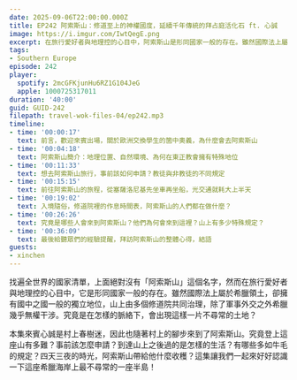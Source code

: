 ```yaml
---
date: 2025-09-06T22:00:00.000Z
title: EP242 阿索斯山：修道至上的神權國度，延續千年傳統的拜占庭活化石 ft. 心誠
image: https://i.imgur.com/IwtQegE.png
excerpt: 在旅行愛好者與地理控的心目中，阿索斯山是形同國家一般的存在。雖然國際法上屬於希臘領土，卻擁有國中之國一般的獨立地位，山上由多個修道院共同治理。究竟是在怎樣的脈絡下，會出現這樣一片不尋常的土地？
tags:
- Southern Europe
episode: 242
player:
  spotify: 2mcGFKjunHu6RZ1G104JeG
  apple: 1000725317011
duration: '40:00'
guid: GUID-242
filepath: travel-wok-files-04/ep242.mp3
timeline:
- time: '00:00:17'
  text: 前言，歡迎來賓出場，關於歐洲交換學生的箇中奧義，為什麼會去阿索斯山
- time: '00:04:18'
  text: 阿索斯山簡介：地理位置、自然環境、為何在東正教會擁有特殊地位
- time: '00:11:33'
  text: 想去阿索斯山旅行，事前該如何申請？教徒與非教徒的不同規定
- time: '00:15:15'
  text: 前往阿索斯山的旅程，從塞薩洛尼基先坐車再坐船，光交通就耗大上半天
- time: '00:19:02'
  text: 入境隨俗，修道院裡的作息時間表，阿索斯山的人們都在做什麼？
- time: '00:26:26'
  text: 究竟是哪些人會來到阿索斯山？他們為何會來到這裡？山上有多少特殊規定？
- time: '00:36:09'
  text: 最後給聽眾們的經驗提醒，拜訪阿索斯山的整體心得，結語
guests:
- xinchen
---
```

找遍全世界的國家清單，上面絕對沒有「阿索斯山」這個名字，然而在旅行愛好者與地理控的心目中，它是形同國家一般的存在。雖然國際法上屬於希臘領土，卻擁有國中之國一般的獨立地位，山上由多個修道院共同治理，除了軍事外交之外希臘幾乎無權干涉。究竟是在怎樣的脈絡下，會出現這樣一片不尋常的土地？

本集來賓心誠是村上春樹迷，因此也隨著村上的腳步來到了阿索斯山。究竟登上這座山有多難？事前該怎麼申請？到達山上之後過的是怎樣的生活？有哪些多如牛毛的規定？四天三夜的時光，阿索斯山帶給他什麼收穫？這集讓我們一起來好好認識一下這座希臘海岸上最不尋常的一座半島！
